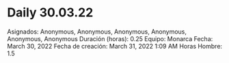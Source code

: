 # Daily 30.03.22

Asignados: Anonymous, Anonymous, Anonymous, Anonymous, Anonymous, Anonymous
Duración (horas): 0.25
Equipo: Monarca
Fecha: March 30, 2022
Fecha de creación: March 31, 2022 1:09 AM
Horas Hombre: 1.5
